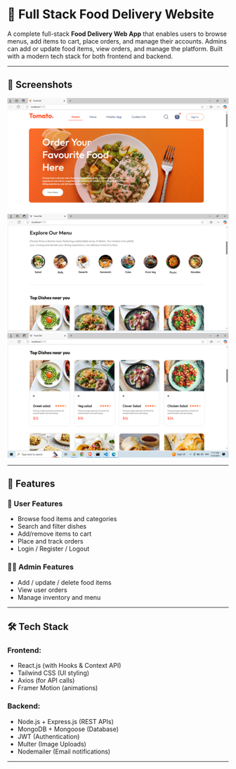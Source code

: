 # 🍔 Full Stack Food Delivery Website

A complete full-stack **Food Delivery Web App** that enables users to browse menus, add items to cart, place orders, and manage their accounts. Admins can add or update food items, view orders, and manage the platform. Built with a modern tech stack for both frontend and backend.

---

## 📸 Screenshots

![Homepage](./src/assets/om1.png)
![Homepage](./src/assets/om2.png)
![Homepage](./src/assets/om3.png)

---

## 🚀 Features

### 👥 User Features

- Browse food items and categories
- Search and filter dishes
- Add/remove items to cart
- Place and track orders
- Login / Register / Logout

### 🧑‍💼 Admin Features

- Add / update / delete food items
- View user orders
- Manage inventory and menu

---

## 🛠 Tech Stack

### Frontend:

- React.js (with Hooks & Context API)
- Tailwind CSS (UI styling)
- Axios (for API calls)
- Framer Motion (animations)

### Backend:

- Node.js + Express.js (REST APIs)
- MongoDB + Mongoose (Database)
- JWT (Authentication)
- Multer (Image Uploads)
- Nodemailer (Email notifications)

---
